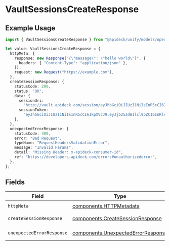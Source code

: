 # VaultSessionsCreateResponse

## Example Usage

```typescript
import { VaultSessionsCreateResponse } from "@apideck/unify/models/operations";

let value: VaultSessionsCreateResponse = {
  httpMeta: {
    response: new Response("{\"message\": \"hello world\"}", {
      headers: { "Content-Type": "application/json" },
    }),
    request: new Request("https://example.com"),
  },
  createSessionResponse: {
    statusCode: 200,
    status: "OK",
    data: {
      sessionUri:
        "http://vault.apideck.com/session/eyJhbGciOiJIUzI1NiIsInR5cCI6IkpXVCJ9.eyJjb25zdW1lcl9pZCI6InRlc3RfdXNlcl9pZCIsImFwcGxpY2F0aW9uX2lkIj",
      sessionToken:
        "eyJhbGciOiJIUzI1NiIsInR5cCI6IkpXVCJ9.eyJjb25zdW1lcl9pZCI6InRlc3RfdXNlcl9pZCIsImFwcGxpY2F0aW9uX2lkIj",
    },
  },
  unexpectedErrorResponse: {
    statusCode: 400,
    error: "Bad Request",
    typeName: "RequestHeadersValidationError",
    message: "Invalid Params",
    detail: "Missing Header: x-apideck-consumer-id",
    ref: "https://developers.apideck.com/errors#unauthorizederror",
  },
};
```

## Fields

| Field                                                                                    | Type                                                                                     | Required                                                                                 | Description                                                                              |
| ---------------------------------------------------------------------------------------- | ---------------------------------------------------------------------------------------- | ---------------------------------------------------------------------------------------- | ---------------------------------------------------------------------------------------- |
| `httpMeta`                                                                               | [components.HTTPMetadata](../../models/components/httpmetadata.md)                       | :heavy_check_mark:                                                                       | N/A                                                                                      |
| `createSessionResponse`                                                                  | [components.CreateSessionResponse](../../models/components/createsessionresponse.md)     | :heavy_minus_sign:                                                                       | Session created                                                                          |
| `unexpectedErrorResponse`                                                                | [components.UnexpectedErrorResponse](../../models/components/unexpectederrorresponse.md) | :heavy_minus_sign:                                                                       | Unexpected error                                                                         |